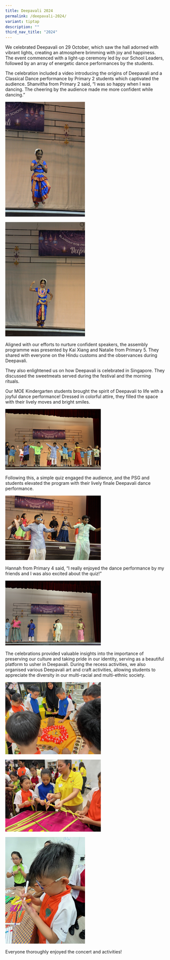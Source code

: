 ```yaml
---
title: Deepavali 2024
permalink: /deepavali-2024/
variant: tiptap
description: ""
third_nav_title: "2024"
---
```

<p>We celebrated Deepavali on 29 October, which saw the hall adorned with
vibrant lights, creating an atmosphere brimming with joy and happiness.
The event commenced with a light-up ceremony led by our School Leaders,
followed by an array of energetic dance performances by the students.</p>
<p>The celebration included a video introducing the origins of Deepavali
and a Classical Dance performance by Primary 2 students which captivated
the audience. Shanvitha from Primary 2 said, “I was so happy when I was
dancing. The cheering by the audience made me more confident while dancing.”</p>
<p></p>
<div class="isomer-image-wrapper">
<img style="width: 50%;" height="auto" width="100%" alt="" src="/images/2024 Photos/Deepavali/Classical_Dance_1.jpg">
</div>
<p></p>
<div class="isomer-image-wrapper">
<img style="width: 50%;" height="auto" width="100%" alt="" src="/images/2024 Photos/Deepavali/Classical_Dance_2.jpg">
</div>
<p>Aligned with our efforts to nurture confident speakers, the assembly programme
was presented by Kai Xiang and Natalie from Primary 5. They shared with
everyone on the Hindu customs and the observances during Deepavali.</p>
<p>They also enlightened us on how Deepavali is celebrated in Singapore.
They discussed the sweetmeats served during the festival and the morning
rituals.</p>
<p>Our MOE Kindergarten students brought the spirit of Deepavali to life
with a joyful dance performance! Dressed in colorful attire, they filled
the space with their lively moves and bright smiles.</p>
<p></p>
<div class="isomer-image-wrapper">
<img style="width: 60%;" height="auto" width="100%" alt="" src="/images/2024 Photos/Deepavali/MK_Kids_Peformance.jpg">
</div>
<p>Following this, a simple quiz engaged the audience, and the PSG and students
elevated the program with their lively finale Deepavali dance performance.</p>
<div class="isomer-image-wrapper">
<img style="width: 60%;" height="auto" width="100%" alt="" src="/images/2024 Photos/Deepavali/Finale_1.jpg">
</div>
<p>Hannah from Primary 4 said, “I really enjoyed the dance performance by
my friends and I was also excited about the quiz!”</p>
<div class="isomer-image-wrapper">
<img style="width: 60%;" height="auto" width="100%" alt="" src="/images/2024 Photos/Deepavali/Kollattam.jpg">
</div>
<p>The celebrations provided valuable insights into the importance of preserving
our culture and taking pride in our identity, serving as a beautiful platform
to usher in Deepavali. During the recess activities, we also organised
various Deepavali art and craft activities, allowing students to appreciate
the diversity in our multi-racial and multi-ethnic society.</p>
<div class="isomer-image-wrapper">
<img style="width: 60%;" height="auto" width="100%" alt="" src="/images/2024 Photos/Deepavali/Recess_Activity_1.jpg">
</div>
<p></p>
<div class="isomer-image-wrapper">
<img style="width: 60%;" height="auto" width="100%" alt="" src="/images/2024 Photos/Deepavali/Recess_Actvity_2.jpg">
</div>
<p></p>
<div class="isomer-image-wrapper">
<img style="width: 50%;" height="auto" width="100%" alt="" src="/images/2024 Photos/Deepavali/Recess_Activity_3.jpg">
</div>
<p>Everyone thoroughly enjoyed the concert and activities!</p>